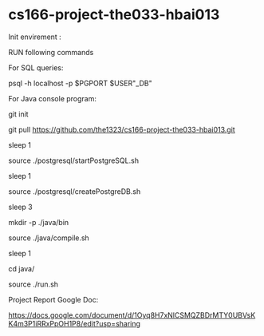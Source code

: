 # cs166-project-the033-hbai013

Init envirement : 

RUN following commands

For SQL queries:

psql -h localhost -p $PGPORT $USER"_DB"

For Java console program:

git init

git pull https://github.com/the1323/cs166-project-the033-hbai013.git

sleep 1

source ./postgresql/startPostgreSQL.sh

sleep 1

source ./postgresql/createPostgreDB.sh

sleep 3

mkdir -p ./java/bin

source ./java/compile.sh

sleep 1

cd java/ 

source ./run.sh

Project Report Google Doc:

https://docs.google.com/document/d/1Oyq8H7xNlCSMQZBDrMTY0UBVsKK4m3P1iRRxPpOH1P8/edit?usp=sharing




